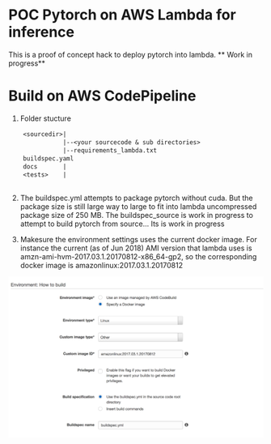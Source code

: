 # POC Pytorch on AWS Lambda for inference
This is a proof of concept hack to deploy pytorch into lambda.
** Work in progress**

# Build on AWS CodePipeline
1. Folder stucture
```
    <sourcedir>|
               |--<your sourcecode & sub directories>
               |--requirements_lambda.txt
    buildspec.yaml
    docs       |
    <tests>    |
   
```    

2. The buildspec.yml attempts to package pytorch without cuda. But the package size is still large way to large to fit into lambda uncompressed package size of 250 MB. The buildspec_source is work in progress to attempt to build pytorch from source... Its is work in progress 
     

3. Makesure the environment settings uses the current docker image. For instance the current (as of Jun 2018) AMI version that lambda uses is amzn-ami-hvm-2017.03.1.20170812-x86_64-gp2, so the corresponding docker image is  amazonlinux:2017.03.1.20170812

![CodeBuild Enviornment Settings](https://github.com/elangovana/pytorch-lambda-inference/raw/master/docs/images/codebuild_environment.png "Codebuild Environment")




